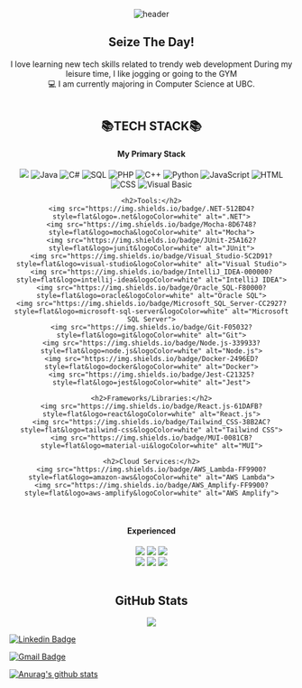 <div align="center">

![header](https://capsule-render.vercel.app/api?type=waving&color=gradient&customColorList=18&fontColor=ffffff&height=180&section=header&text=Welcome👋%20I'm%20Dabin!&fontSize=30&animation=twinkling)
  
## Seize The Day!
I love learning new tech skills related to trendy web development
During my leisure time, I like jogging or going to the GYM
<br />
💻 I am currently majoring in Computer Science at UBC. 
<br />
<br />

## 📚TECH STACK📚
#### My Primary Stack
<img src="https://img.shields.io/badge/TypeScript-3178C6?style=flat&logo=typescript&logoColor=white">
    <img src="https://img.shields.io/badge/Java-007396?style=flat&logo=java&logoColor=white" alt="Java">
    <img src="https://img.shields.io/badge/C%23-239120?style=flat&logo=c-sharp&logoColor=white" alt="C#">
    <img src="https://img.shields.io/badge/SQL-003B57?style=flat&logo=sql&logoColor=white" alt="SQL">
    <img src="https://img.shields.io/badge/PHP-777BB4?style=flat&logo=php&logoColor=white" alt="PHP">
    <img src="https://img.shields.io/badge/C++-00599C?style=flat&logo=c%2B%2B&logoColor=white" alt="C++">
    <img src="https://img.shields.io/badge/Python-3776AB?style=flat&logo=python&logoColor=white" alt="Python">
    <img src="https://img.shields.io/badge/JavaScript-F7DF1E?style=flat&logo=javascript&logoColor=black" alt="JavaScript">
    <img src="https://img.shields.io/badge/HTML-239120?style=flat&logo=html5&logoColor=white" alt="HTML">
    <img src="https://img.shields.io/badge/CSS-239120?style=flat&logo=css3&logoColor=white" alt="CSS">
    <img src="https://img.shields.io/badge/Visual_Basic-007396?style=flat&logo=visual-studio&logoColor=white" alt="Visual Basic">

    <h2>Tools:</h2>
    <img src="https://img.shields.io/badge/.NET-512BD4?style=flat&logo=.net&logoColor=white" alt=".NET">
    <img src="https://img.shields.io/badge/Mocha-8D6748?style=flat&logo=mocha&logoColor=white" alt="Mocha">
    <img src="https://img.shields.io/badge/JUnit-25A162?style=flat&logo=junit&logoColor=white" alt="JUnit">
    <img src="https://img.shields.io/badge/Visual_Studio-5C2D91?style=flat&logo=visual-studio&logoColor=white" alt="Visual Studio">
    <img src="https://img.shields.io/badge/IntelliJ_IDEA-000000?style=flat&logo=intellij-idea&logoColor=white" alt="IntelliJ IDEA">
    <img src="https://img.shields.io/badge/Oracle_SQL-F80000?style=flat&logo=oracle&logoColor=white" alt="Oracle SQL">
    <img src="https://img.shields.io/badge/Microsoft_SQL_Server-CC2927?style=flat&logo=microsoft-sql-server&logoColor=white" alt="Microsoft SQL Server">
    <img src="https://img.shields.io/badge/Git-F05032?style=flat&logo=git&logoColor=white" alt="Git">
    <img src="https://img.shields.io/badge/Node.js-339933?style=flat&logo=node.js&logoColor=white" alt="Node.js">
    <img src="https://img.shields.io/badge/Docker-2496ED?style=flat&logo=docker&logoColor=white" alt="Docker">
    <img src="https://img.shields.io/badge/Jest-C21325?style=flat&logo=jest&logoColor=white" alt="Jest">

    <h2>Frameworks/Libraries:</h2>
    <img src="https://img.shields.io/badge/React.js-61DAFB?style=flat&logo=react&logoColor=white" alt="React.js">
    <img src="https://img.shields.io/badge/Tailwind_CSS-38B2AC?style=flat&logo=tailwind-css&logoColor=white" alt="Tailwind CSS">
    <img src="https://img.shields.io/badge/MUI-0081CB?style=flat&logo=material-ui&logoColor=white" alt="MUI">

    <h2>Cloud Services:</h2>
    <img src="https://img.shields.io/badge/AWS_Lambda-FF9900?style=flat&logo=amazon-aws&logoColor=white" alt="AWS Lambda">
    <img src="https://img.shields.io/badge/AWS_Amplify-FF9900?style=flat&logo=aws-amplify&logoColor=white" alt="AWS Amplify">

<br />

#### Experienced
<img src="https://img.shields.io/badge/Next.js-000000?style=flat&logo=Next.js&logoColor=white">
<img src="https://img.shields.io/badge/Vite-646CFF?style=flat&logo=vite&logoColor=white">
<img src="https://img.shields.io/badge/Storybook-FF4785?style=flat&logo=storybook&logoColor=white">
<br />
<img src="https://img.shields.io/badge/Sass-CC6699?style=flat&logo=Sass&logoColor=white">
<img src="https://img.shields.io/badge/Emotion-D26AC2?&style=flat&logo=emotion&logoColor=white">
<img src="https://img.shields.io/badge/Github Actions-2088FF?style=flat&logo=githubactions&logoColor=white">

<br />
<br />

## GitHub Stats
<img src="https://github-readme-stats.vercel.app/api?username=dabin-im&show_icons=true">
</div>






<!--
**dabin-im/Dabin-im** is a ✨ _special_ ✨ repository because its `README.md` (this file) appears on your GitHub profile.

Here are some ideas to get you started:

- 🔭 I’m currently working on ...
- 🌱 I’m currently learning ...
- 👯 I’m looking to collaborate on ...
- 🤔 I’m looking for help with ...
- 💬 Ask me about ...
- 📫 How to reach me: ...
- 😄 Pronouns: ...
- ⚡ Fun fact: ...

[![Tech Blog Badge](http://img.shields.io/badge/-Tech%20blog-black?style=flat-square&logo=github&link=https://zzsza.github.io/)](https://zzsza.github.io/)
-->





	
[![Linkedin Badge](https://img.shields.io/badge/-LinkedIn-blue?style=flat-square&logo=Linkedin&logoColor=white&link=https://www.linkedin.com/in/dabin--im/)](https://www.linkedin.com/in/dabin--im/)
	
	
[![Gmail Badge](https://img.shields.io/badge/Gmail-d14836?style=flat-square&logo=Gmail&logoColor=white&link=mailto:ldb1216@gmail.com)](mailto:snugyun01@gmail.com)

 
[![Anurag's github stats](https://github-readme-stats.vercel.app/api?username=dabin-im)](https://github.com/anuraghazra/github-readme-stats)
